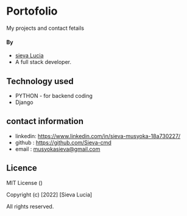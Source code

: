 # Portofolio
My projects and contact fetails


#### By 
- [sieva Lucia](https://github.com/Sieva-cmd)
- A full stack  developer.

## Technology used 
- PYTHON - for backend coding
- Django
## contact information
-  linkedin: https://www.linkedin.com/in/sieva-musyoka-18a730227/
-  github : https://github.com/Sieva-cmd
-  email : musyokasieva@gmail.com

## Licence 
 MIT License ()

Copyright (c) [2022] [Sieva Lucia]

All rights reserved.